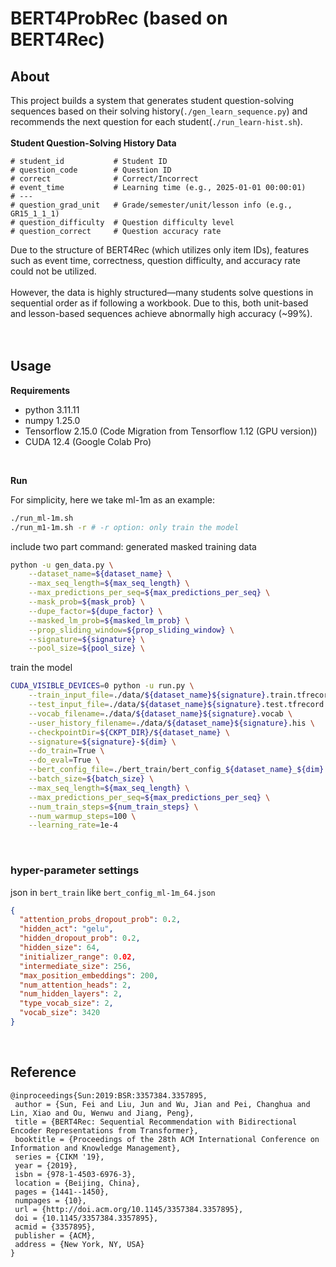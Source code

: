 # BERT4ProbRec (based on BERT4Rec)

## About
This project builds a system that generates student question-solving sequences based on their solving history(```./gen_learn_sequence.py```) and recommends the next question for each student(```./run_learn-hist.sh```).    
<br>
**Student Question-Solving History Data**
```shell
# student_id           # Student ID
# question_code        # Question ID
# correct              # Correct/Incorrect
# event_time           # Learning time (e.g., 2025-01-01 00:00:01)
# ---
# question_grad_unit   # Grade/semester/unit/lesson info (e.g., GR15_1_1_1)
# question_difficulty  # Question difficulty level
# question_correct     # Question accuracy rate
```
Due to the structure of BERT4Rec (which utilizes only item IDs), features such as event time, correctness, question difficulty, and accuracy rate could not be utilized.    
<br>
However, the data is highly structured—many students solve questions in sequential order as if following a workbook. Due to this, both unit-based and lesson-based sequences achieve abnormally high accuracy (~99%).    
<br>
<br>

## Usage

**Requirements**

* python 3.11.11
* numpy 1.25.0
* Tensorflow 2.15.0 (Code Migration from Tensorflow 1.12 (GPU version))
* CUDA 12.4 (Google Colab Pro)
<br>

**Run**

For simplicity, here we take ml-1m as an example:

``` bash
./run_ml-1m.sh
./run_m1-1m.sh -r # -r option: only train the model
```
include two part command:
generated masked training data
``` bash
python -u gen_data.py \
    --dataset_name=${dataset_name} \
    --max_seq_length=${max_seq_length} \
    --max_predictions_per_seq=${max_predictions_per_seq} \
    --mask_prob=${mask_prob} \
    --dupe_factor=${dupe_factor} \
    --masked_lm_prob=${masked_lm_prob} \
    --prop_sliding_window=${prop_sliding_window} \
    --signature=${signature} \
    --pool_size=${pool_size} \
```

train the model
``` bash
CUDA_VISIBLE_DEVICES=0 python -u run.py \
    --train_input_file=./data/${dataset_name}${signature}.train.tfrecord \
    --test_input_file=./data/${dataset_name}${signature}.test.tfrecord \
    --vocab_filename=./data/${dataset_name}${signature}.vocab \
    --user_history_filename=./data/${dataset_name}${signature}.his \
    --checkpointDir=${CKPT_DIR}/${dataset_name} \
    --signature=${signature}-${dim} \
    --do_train=True \
    --do_eval=True \
    --bert_config_file=./bert_train/bert_config_${dataset_name}_${dim}.json \
    --batch_size=${batch_size} \
    --max_seq_length=${max_seq_length} \
    --max_predictions_per_seq=${max_predictions_per_seq} \
    --num_train_steps=${num_train_steps} \
    --num_warmup_steps=100 \
    --learning_rate=1e-4
```
<br>

### hyper-parameter settings
json in `bert_train` like `bert_config_ml-1m_64.json`

```json
{
  "attention_probs_dropout_prob": 0.2,
  "hidden_act": "gelu",
  "hidden_dropout_prob": 0.2,
  "hidden_size": 64,
  "initializer_range": 0.02,
  "intermediate_size": 256,
  "max_position_embeddings": 200,
  "num_attention_heads": 2,
  "num_hidden_layers": 2,
  "type_vocab_size": 2,
  "vocab_size": 3420
}
```
<br>

## Reference

```TeX
@inproceedings{Sun:2019:BSR:3357384.3357895,
 author = {Sun, Fei and Liu, Jun and Wu, Jian and Pei, Changhua and Lin, Xiao and Ou, Wenwu and Jiang, Peng},
 title = {BERT4Rec: Sequential Recommendation with Bidirectional Encoder Representations from Transformer},
 booktitle = {Proceedings of the 28th ACM International Conference on Information and Knowledge Management},
 series = {CIKM '19},
 year = {2019},
 isbn = {978-1-4503-6976-3},
 location = {Beijing, China},
 pages = {1441--1450},
 numpages = {10},
 url = {http://doi.acm.org/10.1145/3357384.3357895},
 doi = {10.1145/3357384.3357895},
 acmid = {3357895},
 publisher = {ACM},
 address = {New York, NY, USA}
} 
```

